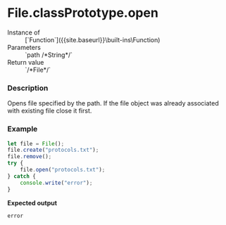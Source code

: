 # File.classPrototype.open

<dl>
<dt> Instance of </dt><dd markdown="1">
 [`Function`]({{site.baseurl}}\built-ins\Function) 
</dd>
<dt> Parameters </dt><dd markdown="1">
 `path /*String*/` 
</dd>
<dt> Return value </dt><dd markdown="1">
 `/*File*/` 
</dd>
</dl>

### Description

Opens file specified by the path. If 
the file object was already associated 
with existing file close it first.

### Example

```js
let file = File();
file.create("protocols.txt");
file.remove();
try {
    file.open("protocols.txt");
} catch {
    console.write("error");
}
```

**Expected output**

```
error
```


